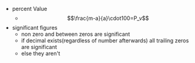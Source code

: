 - percent Value
	- $$\frac{m-a}{a}\cdot100=P_v$$
- significant figures
	- non zero and between zeros are significant
	- if decimal exists(regardless of number afterwards) all trailing zeros are significant
	- else they aren't